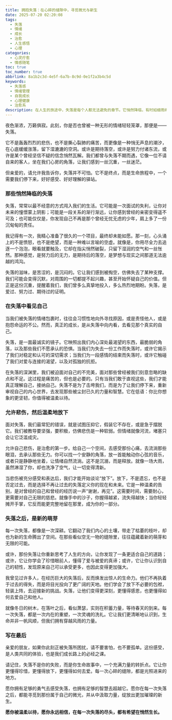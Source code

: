 ```yaml
---
title: 拥抱失落：在心碎的缝隙中，寻觅微光与新生
date: 2025-07-20 02:20:08
tags:
  - 失落
  - 情绪
  - 成长
  - 治愈
  - 人生感悟
  - 心理
categories:
  - 心灵疗愈
  - 情感随笔
toc: true
toc_number: true
abbrlink: 8a1b2c3d-4e5f-6a7b-8c9d-0e1f2a3b4c5d
keywords:
  - 失落感
  - 情绪管理
  - 自我成长
  - 心理健康
  - 治愈系
description: 在人生的旅途中，失落是每个人都无法避免的章节。它悄然降临，有时如细雨绵绵，有时如暴风骤雨，让我们的心头蒙上一层阴霾。然而，正是这些看似无尽的失落，教会我们如何更深地感受生命，如何温柔地拥抱不完美，并在心碎的缝隙中，寻觅到那份属于自己的微光与新生。
---
```


夜色渐浓，万籁俱寂。此刻，你是否也曾被一种无形的情绪轻轻笼罩，那便是——失落。

它不是轰轰烈烈的悲伤，也不是撕心裂肺的痛苦，而更像是一种悄无声息的潮汐，在心底缓缓涨落，留下湿漉漉的空洞。或许是期待落空，或许是努力付诸东流，或许是某个曾经坚信不疑的信念悄然瓦解。我们都曾与失落不期而遇，它像一位不请自来的客人，坐在我们心房的角落，让我们感到一丝沉重，一丝迷茫。

但亲爱的，请允许我告诉你，失落并不可怕。它不是终点，而是生命旅程中，一个需要我们停下来，好好感受、好好理解的驿站。

### 那些悄然降临的失落

失落，常常以最不经意的方式闯入我们的生活。它可能是一次面试的失利，让你对未来的憧憬蒙上阴影；可能是一段关系的渐行渐远，让你感到曾经的亲密变得遥不可及；也可能仅仅是，你发现自己不再是那个曾经无忧无虑的少年，肩上多了一份沉甸甸的责任。

我记得有一次，我精心准备了很久的一个项目，最终却未能如愿。那一刻，心头涌上的不是愤怒，也不是绝望，而是一种难以言喻的空虚。就像是，你用尽全力去追逐一个泡泡，眼看就要触及，它却在指尖悄然破裂，只留下湿润的空气和一丝怅然。那种感觉，是努力后的无力，是期待后的落空，是梦想与现实之间那道无法逾越的鸿沟。

失落的滋味，是苦涩的，是沉闷的。它让我们感到被掏空，仿佛失去了某种支撑。我们可能会变得沉默，对周围的一切都提不起兴趣，甚至开始怀疑自己的价值。但正是这份沉重，提醒着我们，我们曾多么真挚地投入，多么热烈地期盼。失落，是爱过、努力过、期待过的证明。

### 在失落中看见自己

当我们被失落的情绪包裹时，往往会习惯性地向外寻找原因，或是责怪他人，或是抱怨命运的不公。然而，真正的成长，是从失落中向内看，去看见那个真实的自己。

失落，是一面最诚实的镜子。它映照出我们内心深处最渴望的东西，最脆弱的角落，以及那些我们不愿承认的恐惧。当我们为失去一份工作而失落时，或许它揭示了我们对稳定和认可的深切需求；当我们为一段感情的结束而失落时，或许它触碰了我们对爱与连接的渴望，以及对孤独的抗拒。

在失落的深渊里，我们被迫面对自己的不完美，面对那些曾经被我们刻意忽略的缺点和不足。这过程是痛苦的，但也是必要的。只有当我们敢于直视这些，我们才能真正理解自己，接纳自己。失落不是为了击垮我们，而是为了让我们停下来，重新审视自己的内心世界，去发现那些被尘封已久的力量和智慧。它在低语：你比你想象的更坚韧，你值得被温柔以待。

### 允许悲伤，然后温柔地放下

面对失落，我们最常犯的错误，就是试图压抑它，假装它不存在，或是急于摆脱它。我们被教导要坚强，要积极，仿佛悲伤是一种软弱。但情绪就像河流，堵塞只会让它泛滥成灾。

允许自己悲伤，是治愈的第一步。给自己一个空间，去感受那份心痛，去流淌那些眼泪，去承认那些无力。你可以找一个安静的角落，放一首能触动你心弦的音乐，或者只是静静地坐着，让情绪自然流淌。这不是沉溺，而是释放。就像一场大雨，虽然淋湿了你，却也洗净了空气，让一切变得清新。

当悲伤被充分感受和表达后，我们才能开始谈论“放下”。放下，不是遗忘，也不是否定过去，而是选择不再让过去的失落定义你的现在和未来。它是一种温柔的告别，是对曾经的自己和曾经的经历说一声“谢谢，再见”。这需要时间，需要耐心，更需要对自己无限的慈悲。就像手中的沙子，你握得越紧，流失得越快；当你轻轻摊开手掌，它反而能更完整地留在那里，成为你的一部分。

### 失落之后，是新的萌芽

每一次失落，都像是一次深耕。它翻动了我们内心的土壤，带走了枯萎的枝叶，却也为新的生命腾出了空间。在那些看似空无一物的缝隙里，往往蕴藏着新的萌芽和无限的可能。

或许，那份失落让你重新思考了人生的方向，让你发现了一条更适合自己的道路；或许，它让你学会了珍惜眼前人，懂得了爱与被爱的真谛；或许，它让你认识到自己的韧性，发现原来自己可以承受更多，也因此变得更加强大。

我曾见过许多人，在经历巨大的失落后，反而焕发出惊人的生命力。他们不再执着于过去的得失，而是将目光投向了更广阔的天地。他们学会了放下不必要的包袱，轻装上阵，去迎接新的挑战。失落，让他们变得更深刻，更懂得感恩，也更懂得如何去爱自己和他人。

就像冬日的树木，在落叶之后，看似萧瑟，实则在积蓄力量，等待春天的到来。每一次失落，都是一次内在的重塑，一次灵魂的洗礼。它让我们更清晰地认识到，生命并非一帆风顺，但我们拥有穿越风雨的力量。

### 写在最后

亲爱的朋友，如果你此刻正被失落所困扰，请不要害怕，也不要孤单。这份感受，是人类共同的体验，也是我们成长路上的必经之课。

请记住，失落不是你的失败，而是你生命故事中，一个充满力量的转折点。它让你更懂得珍惜，更懂得放下，更懂得如何去爱。每一次心碎的缝隙，都是光照进来的地方。

愿你拥有足够的勇气去感受失落，也拥有足够的智慧去超越它。愿你在每一次失落之后，都能寻觅到那份属于自己的微光，并从中汲取力量，绽放出更加璀璨的新生。

**愿你被温柔以待，愿你永远相信，在每一次失落的尽头，都有希望在悄然生长。**